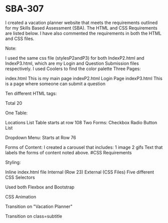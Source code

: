 # SBA-307
I created a vacation planner website that meets the requirements outlined for my Skills Based Assessment (SBA). The HTML and CSS Requirements are listed below. I have also commented the requirements in both the HTML and CSS files.

Note:

I used the same css file (stylesP2andP3) for both IndexP2.html and IndexP3.html, which are my Login and Question Submission files respectively. 
I used Coolers to find the color palette
Three Pages:

index.html This is my main page
indexP2.html Login Page
indexP3.html This is a page where someone can submit a question

Ten different HTML tags:
<!-- <title>
<link>
<script>
<style>
<body>
<ul>
<li>
<a>
<div>
<h1>, <h2>
<hr>
<fieldset>, <legend>
<input>
<select>, <option>
<table>, <thead>, <tbody>, <tr>, <th>, <td>
<br>
<button>
<img> -->
Total 20


One Table:

Locations List Table starts at row 108
Two Forms:
    Checkbox
    Radio Button List

Dropdown Menu:
    Starts at Row 76

Forms of Content: I created a carousel that includes:
    1 image
    2 gifs
    Text that labels the forms of content noted above.
#CSS Requirements

Styling:

Inline index.html file
Internal (Row 23)
External (CSS Files)
Five different CSS Selectors

Used both Flexbox and Bootstrap

CSS Animation

Transition on "Vacation Planner"

Transition on class=subtitle

